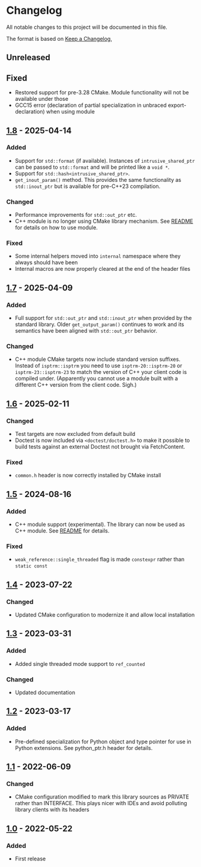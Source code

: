 # Changelog
All notable changes to this project will be documented in this file.

The format is based on [Keep a Changelog](https://keepachangelog.com/en/1.0.0/),

## Unreleased

## Fixed
- Restored support for pre-3.28 CMake. Module functionality will not be available under those
- GCC15 error (declaration of partial specialization in unbraced export-declaration) when using module 

## [1.8] - 2025-04-14

### Added
- Support for `std::format` (if available). Instances of `intrusive_shared_ptr` can be passed to `std::format`
  and will be printed like a `void *`.
- Support for `std::hash<intrusive_shared_ptr>`. 
- `get_inout_param()` method. This provides the same functionality as `std::inout_ptr` but is available for pre-C++23 compilation.

### Changed
- Performance improvements for `std::out_ptr` etc.
- C++ module is no longer using CMake library mechanism. See [README](README.md) for details on how to use module.

### Fixed
- Some internal helpers moved into `internal` namespace where they always should have been
- Internal macros are now properly cleared at the end of the header files 

## [1.7] - 2025-04-09

### Added
- Full support for `std::out_ptr` and `std::inout_ptr` when provided by the standard library.
  Older `get_output_param()` continues to work and its semantics have been aligned with `std::out_ptr`
  behavior.

### Changed
- C++ module CMake targets now include standard version suffixes. Instead of `isptrm::isptrm` you need
  to use `isptrm-20::isptrm-20` or `isptrm-23::isptrm-23` to match the version of C++ your client code 
  is compiled under. (Apparently you cannot use a module built with a different C++ version from the
  client code. Sigh.)

## [1.6] - 2025-02-11

### Changed
- Test targets are now excluded from default build
- Doctest is now included via `<doctest/doctest.h>` to make it possible to build 
  tests against an external Doctest not brought via FetchContent. 

### Fixed
- `common.h` header is now correctly installed by CMake install

## [1.5] - 2024-08-16

### Added
- C++ module support (experimental). The library can now be used as C++ module. See [README](https://github.com/gershnik/intrusive_shared_ptr/) for details.

### Fixed
- `weak_reference::single_threaded` flag is made `constexpr` rather than `static const`

## [1.4] - 2023-07-22

### Changed
- Updated CMake configuration to modernize it and allow local installation

## [1.3] - 2023-03-31

### Added
- Added single threaded mode support to `ref_counted`

### Changed
- Updated documentation

## [1.2] - 2023-03-17

### Added
- Pre-defined specialization for Python object and type pointer for use in Python extensions. See python_ptr.h header for details.


## [1.1] - 2022-06-09

### Changed
- CMake configuration modified to mark this library sources as PRIVATE rather than INTERFACE. This plays nicer with IDEs and avoid polluting library clients with its headers

## [1.0] - 2022-05-22

### Added
- First release

[1.0]: https://github.com/gershnik/intrusive_shared_ptr/releases/v1.0
[1.1]: https://github.com/gershnik/intrusive_shared_ptr/releases/v1.1
[1.2]: https://github.com/gershnik/intrusive_shared_ptr/releases/v1.2
[1.3]: https://github.com/gershnik/intrusive_shared_ptr/releases/v1.3
[1.4]: https://github.com/gershnik/intrusive_shared_ptr/releases/v1.4
[1.5]: https://github.com/gershnik/intrusive_shared_ptr/releases/v1.5
[1.6]: https://github.com/gershnik/intrusive_shared_ptr/releases/v1.6
[1.7]: https://github.com/gershnik/intrusive_shared_ptr/releases/v1.7
[1.8]: https://github.com/gershnik/intrusive_shared_ptr/releases/v1.8
